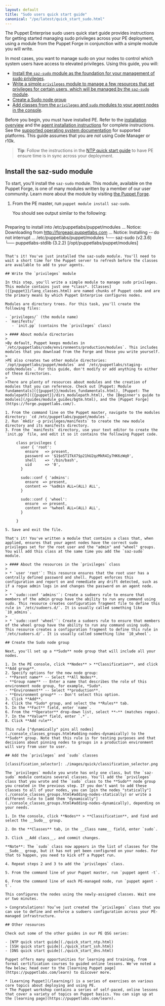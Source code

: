 ```yaml
---
layout: default
title: "Sudo users quick start guide"
canonical: "/pe/latest/quick_start_sudo.html"
---
```


[downloads]: http://info.puppetlabs.com/download-pe.html
[sys_req]: ./sys_req_os.html
[agent_install]: ./install_agents.html
[install_overview]: ./install_basic.html

The Puppet Enterprise sudo users quick start guide provides instructions for getting started managing sudo privileges across your PE deployment, using a module from the Puppet Forge in conjunction with a simple module you will write.

In most cases, you want to manage sudo on your nodes to control which system users have access to elevated privileges. Using this guide, you will:

* [Install the `saz-sudo` module as the foundation for your management of sudo privileges](#install-the-saz-sudo-module).
* [Write a simple `privileges` module to manage a few resources that set privileges for certain users, which will be managed by the `saz-sudo` module](#write-the-privileges-module).
* [Create a Sudo node group](#create-the-sudo-node-group)
* [Add classes from the `privileges` and `sudo` modules to your agent nodes in the console](#add-the-privileges-and-sudo-classes).

Before you begin, you must have installed PE. Refer to the [installation overview][install_overview] and the [agent installation instructions][agent_install] for complete instructions. See the [supported operating system documentation][sys_req] for supported platforms. This guide assumes that you are *not* using Code Manager or r10k.

>**Tip**: Follow the instructions in the [NTP quick start guide](./quick_start_ntp.html) to have PE ensure time is in sync across your deployment.

## Install the saz-sudo module

To start, you'll install the `saz-sudo` module. This module, available on the Puppet Forge, is one of many modules written by a member of our user community. Learn more about the module by visiting [the Puppet Forge](http://forge.puppet.com/saz/sudo).

1. From the PE master, run `puppet module install saz-sudo`.

   You should see output similar to the following:

   ```
Preparing to install into /etc/puppetlabs/puppet/modules ...
Notice: Downloading from http://forgeapi.puppetlabs.com ...
Notice: Installing -- do not interrupt ...
/etc/puppetlabs/puppet/modules
└── saz-sudo (v2.3.6)
    └── puppetlabs-stdlib (3.2.2) [/opt/puppetlabs/puppet/modules]
   ```
   
That's it! You've just installed the saz-sudo module. You'll need to wait a short time for the Puppet server to refresh before the classes are available to add to your agents.

## Write the `privileges` module

In this step, you'll write a simple module to manage sudo privileges. This module contains just one *class*. [Classes]({{puppet}}/lang_classes.html) are named chunks of Puppet code and are the primary means by which Puppet Enterprise configures nodes.

Modules are directory trees. For this task, you'll create the following files:

 - `privileges/` (the module name)
   - `manifests/`
      - `init.pp` (contains the `privileges` class)

> #### About module directories
>
>By default, Puppet keeps modules in `/etc/puppetlabs/code/environments/production/modules`. This includes modules that you download from the Forge and those you write yourself.
>
>PE also creates two other module directories: `/opt/puppetlabs/puppet/modules` and `/etc/puppetlabs/staging-code/modules`. For this guide, don't modify or add anything to either of these directories.
>
>There are plenty of resources about modules and the creation of modules that you can reference. Check out [Puppet: Module fundamentals]({{puppet}}/modules_fundamentals.html), [Puppet: The modulepath]({{puppet}}/dirs_modulepath.html), the [Beginner's guide to modules](/guides/module_guides/bgtm.html), and the [Puppet Forge](https://forge.puppetlabs.com/).

1. From the command line on the Puppet master, navigate to the modules directory: `cd /etc/puppetlabs/puppet/modules`.
2. Run `mkdir -p privileges/manifests` to create the new module directory and its manifests directory.
3. From the `manifests` directory, use your text editor to create the `init.pp` file, and edit it so it contains the following Puppet code.

        class privileges {
          user { 'root':
            ensure   => present,
            password => '$1$oST1TkX7$p21hU2qzMkR4Iy7HK6zWq0',
            shell    => '/bin/bash',
            uid      => '0',
          }

          sudo::conf { 'admins':
            ensure  => present,
            content => '%admin ALL=(ALL) ALL',
          }

          sudo::conf { 'wheel':
            ensure  => present,
            content => '%wheel ALL=(ALL) ALL',
          }

        }

5. Save and exit the file. 

That's it! You've written a module that contains a class that, when applied, ensures that your agent nodes have the correct sudo privileges set for the root user and the "admin" and "wheel" groups. You will add this class at the same time you add the `saz-sudo` module.

> #### About the resources in the `privileges` class
>
> * `user 'root'`: This resource ensures that the root user has a centrally defined password and shell. Puppet enforces this configuration and report on and remediate any drift detected, such as if a rogue admin logs in and changes the password on an agent node.
>
> * `sudo::conf 'admins'`: Create a sudoers rule to ensure that members of the admin group have the ability to run any command using sudo. This resource creates configuration fragment file to define this rule in `/etc/sudoers.d/`. It is usually called something like `10_admins`.
>
> * `sudo::conf 'wheel'`: Create a sudoers rule to ensure that members of the wheel group have the ability to run any command using sudo. This resource creates a configuration fragment to define this rule in `/etc/sudoers.d/`. It is usually called something like `10_wheel`.

## Create the Sudo node group

Next, you'll set up a **Sudo** node group that will include all your nodes.

1. In the PE console, click **Nodes** > **Classification**, and click **Add group**.
2. Specify options for the new node group:
   - **Parent name** -- Select **All Nodes**.
   - **Group name** -- Enter a name that describes the role of this environment node group, for example, *Sudo*.
   - **Environment** -- Select **production**.
   - **Environment group** -- Don't select this option.
3. Click **Add**.
4. Click the *Sudo* group, and select the **Rules** tab.
5. In the **Fact** field, enter `name`.
6. From the **Operator** drop-down list, select **~** (matches regex).
7. In the **Value** field, enter `.*`.
8. Click **Add rule**.

   This rule ["dynamically" pins all nodes](./console_classes_groups.html#adding-nodes-dynamically) to the **Sudo** group. Note that this rule is for testing purposes and that decisions about pinning nodes to groups in a production environment will vary from user to user.

## Add the `privileges` and `sudo` classes

[classification_selector]: ./images/quick/classification_selector.png

The `privileges` module you wrote has only one class, but the `saz-sudo` module contains several classes. You'll add the `privileges` class that you wrote and the `sudo` class to the **Sudo** node group you created in the previous step. If you don't want to add these classes to all of your nodes, you can [pin the nodes "statically"](./console_classes_groups.html#adding-nodes-statically) or write a different rule to [add them "dynamically"](./console_classes_groups.html#adding-nodes-dynamically), depending on your needs.

1. In the console, click **Nodes** > **Classification**, and find and select the __Sudo__ group.

2. On the **Classes** tab, in the __Class name__ field, enter `sudo`.

3. Click __Add class__, and commit changes.

   **Note**: The `sudo` class now appears in the list of classes for the __Sudo__ group, but it has not yet been configured on your nodes. For that to happen, you need to kick off a Puppet run.

4. Repeat steps 2 and 3 to add the `privileges` class.

5. From the command line of your Puppet master, run `puppet agent -t`.

6. From the command line of each PE-managed node, run `puppet agent -t`.

   This configures the nodes using the newly-assigned classes. Wait one or two minutes.

> Congratulations! You’ve just created the `privileges` class that you can use to define and enforce a sudoers configuration across your PE-managed infrastructure.

## Other resources

Check out some of the other guides in our PE QSG series:

- [NTP quick start guide](./quick_start_ntp.html)
- [SSH quick start guide](./quick_start_ssh.html)
- [DNS quick start guide](./quick_start_dns.html)

Puppet offers many opportunities for learning and training, from formal certification courses to guided online lessons. We've noted a few below; head over to the [learning Puppet page](https://puppetlabs.com/learn) to discover more.

* [Learning Puppet](/learning/) is a series of exercises on various core topics about deploying and using PE.
* The Puppet workshop contains a series of self-paced, online lessons that cover a variety of topics on Puppet basics. You can sign up at the [learning page](https://puppetlabs.com/learn).

